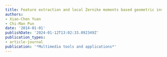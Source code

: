 ```yaml
---
title: Feature extraction and local Zernike moments based geometric invariant watermarking
authors:
- Xiao-Chen Yuan
- Chi-Man Pun
date: '2014-01-01'
publishDate: '2024-01-12T13:02:33.092349Z'
publication_types:
- article-journal
publication: '*Multimedia tools and applications*'
---
```

